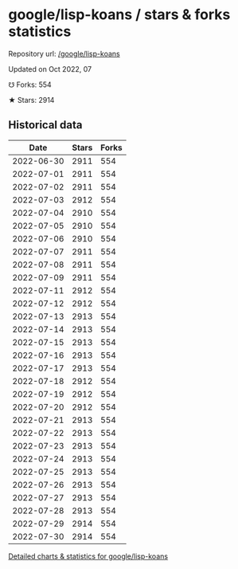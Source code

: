 # google/lisp-koans / stars & forks statistics

Repository url: [/google/lisp-koans](https://github.com/google/lisp-koans)

Updated on Oct 2022, 07

☋ Forks: 554

★ Stars: 2914

## Historical data
| Date | Stars | Forks |
|------|-------|-------|
| 2022-06-30 | 2911 | 554 | 
| 2022-07-01 | 2911 | 554 | 
| 2022-07-02 | 2911 | 554 | 
| 2022-07-03 | 2912 | 554 | 
| 2022-07-04 | 2910 | 554 | 
| 2022-07-05 | 2910 | 554 | 
| 2022-07-06 | 2910 | 554 | 
| 2022-07-07 | 2911 | 554 | 
| 2022-07-08 | 2911 | 554 | 
| 2022-07-09 | 2911 | 554 | 
| 2022-07-11 | 2912 | 554 | 
| 2022-07-12 | 2912 | 554 | 
| 2022-07-13 | 2913 | 554 | 
| 2022-07-14 | 2913 | 554 | 
| 2022-07-15 | 2913 | 554 | 
| 2022-07-16 | 2913 | 554 | 
| 2022-07-17 | 2913 | 554 | 
| 2022-07-18 | 2912 | 554 | 
| 2022-07-19 | 2912 | 554 | 
| 2022-07-20 | 2912 | 554 | 
| 2022-07-21 | 2913 | 554 | 
| 2022-07-22 | 2913 | 554 | 
| 2022-07-23 | 2913 | 554 | 
| 2022-07-24 | 2913 | 554 | 
| 2022-07-25 | 2913 | 554 | 
| 2022-07-26 | 2913 | 554 | 
| 2022-07-27 | 2913 | 554 | 
| 2022-07-28 | 2913 | 554 | 
| 2022-07-29 | 2914 | 554 | 
| 2022-07-30 | 2914 | 554 | 


[Detailed charts & statistics for google/lisp-koans](https://reviewgithub.com/rep/google/lisp-koans)
